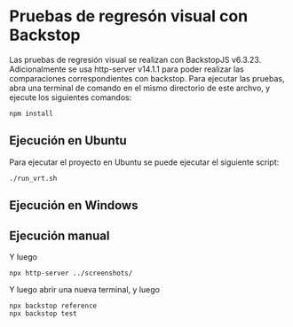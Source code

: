 # Pruebas de regresón visual con Backstop

Las pruebas de regresión visual se realizan con BackstopJS v6.3.23. Adicionalmente se usa http-server v14.1.1 para poder realizar las comparaciones correspondientes con backstop. Para ejecutar las pruebas, abra una terminal de comando en el mismo directorio de este archvo, y ejecute los siguientes comandos: 

```
npm install
```

## Ejecución en Ubuntu
Para ejecutar el proyecto en Ubuntu se puede ejecutar el siguiente script: 


```
./run_vrt.sh 
```
## Ejecución en Windows


## Ejecución manual

Y luego 
```
npx http-server ../screenshots/
```

Y luego abrir una nueva terminal, y luego
```
npx backstop reference
npx backstop test
```
